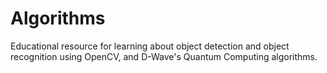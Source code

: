 # Algorithms
Educational resource for learning about object detection and object recognition using OpenCV, and D-Wave's Quantum Computing algorithms.
